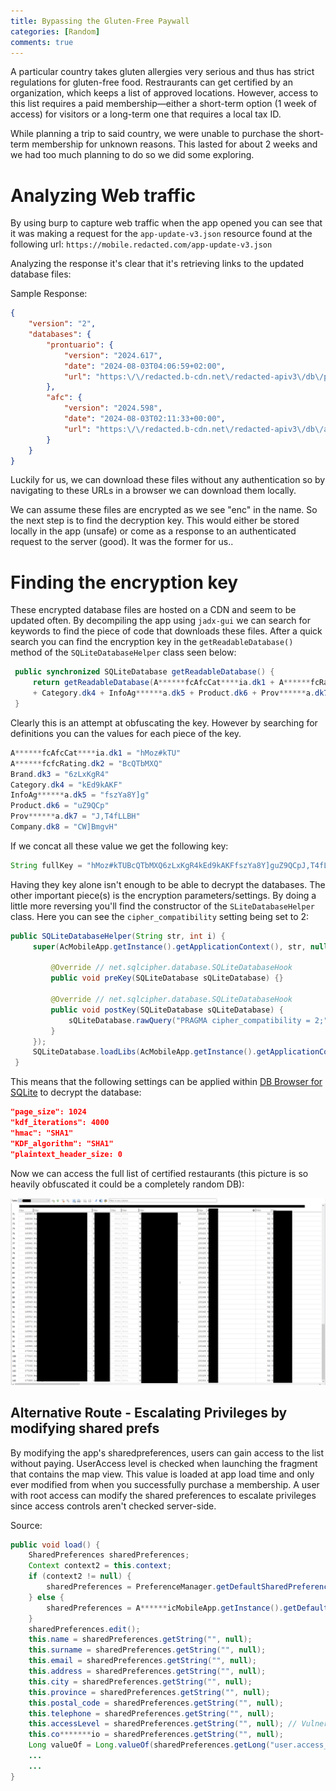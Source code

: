 ```yaml
---
title: Bypassing the Gluten-Free Paywall
categories: [Random]
comments: true
---
```


A particular country takes gluten allergies very serious and thus has strict regulations for gluten-free food. Restraurants can get certified by an organization, which keeps a list of approved locations. However, access to this list requires a paid membership—either a short-term option (1 week of access) for visitors or a long-term one that requires a local tax ID. 

While planning a trip to said country, we were unable to purchase the short-term membership for unknown reasons. This lasted for about 2 weeks and we had too much planning to do so we did some exploring.   

# Analyzing Web traffic
By using burp to capture web traffic when the app opened you can see that it was making a request for the `app-update-v3.json` resource found at the following url:
`https://mobile.redacted.com/app-update-v3.json`

Analyzing the response it's clear that it's retrieving links to the updated database files:

Sample Response:
```json
{
    "version": "2",
    "databases": {
        "prontuario": {
            "version": "2024.617",
            "date": "2024-08-03T04:06:59+02:00",
            "url": "https:\/\/redacted.b-cdn.net\/redacted-apiv3\/db\/pr******io.2024.617_enc.db"
        },
        "afc": {
            "version": "2024.598",
            "date": "2024-08-03T02:11:33+00:00",
            "url": "https:\/\/redacted.b-cdn.net\/redacted-apiv3\/db\/a******fc.2024.598_enc.db"
        }
    }
}
```
Luckily for us, we can download these files without any authentication so by navigating to these URLs in a browser we can download them locally. 

We can assume these files are encrypted as we see "enc" in the name. So the next step is to find the decryption key. This would either be stored locally in the app (unsafe) or come as a response to an authenticated request to the server (good). It was the former for us..


# Finding the encryption key
These encrypted database files are hosted on a CDN and seem to be updated often. By decompiling the app using `jadx-gui` we can search for keywords to find the piece of code that downloads these files. After a quick search you can find the encryption key in the `getReadableDatabase()` method of the `SQLiteDatabaseHelper` class seen below:

```java
 public synchronized SQLiteDatabase getReadableDatabase() {
     return getReadableDatabase(A******fcAfcCat****ia.dk1 + A******fcRating.dk2 + Brand.dk3 
     + Category.dk4 + InfoAg******a.dk5 + Product.dk6 + Prov******a.dk7 + Company.dk8);
 }
```

Clearly this is an attempt at obfuscating the key. However by searching for definitions you can the values for each piece of the key.


```java
A******fcAfcCat****ia.dk1 = "hMoz#kTU"
A******fcfcRating.dk2 = "BcQTbMXQ"
Brand.dk3 = "6zLxKgR4"
Category.dk4 = "kEd9kAKF"
InfoAg******a.dk5 = "fszYa8Y]g"
Product.dk6 = "uZ9QCp"
Prov******a.dk7 = "J,T4fLLBH"
Company.dk8 = "CW]BmgvH"
```

If we concat all these value we get the following key:

```java
String fullKey = "hMoz#kTUBcQTbMXQ6zLxKgR4kEd9kAKFfszYa8Y]guZ9QCpJ,T4fLLBHCW]BmgvH"
```

Having they key alone isn't enough to be able to decrypt the databases. The other important piece(s) is the encryption parameters/settings. By doing a little more reversing you'll find the constructor of the `SLiteDatabaseHelper` class. Here you can see the `cipher_compatibility` setting being set to 2:

```java
public SQLiteDatabaseHelper(String str, int i) {
     super(AcMobileApp.getInstance().getApplicationContext(), str, null, i, new SQLiteDatabaseHook() {

         @Override // net.sqlcipher.database.SQLiteDatabaseHook
         public void preKey(SQLiteDatabase sQLiteDatabase) {}

         @Override // net.sqlcipher.database.SQLiteDatabaseHook
         public void postKey(SQLiteDatabase sQLiteDatabase) {
             sQLiteDatabase.rawQuery("PRAGMA cipher_compatibility = 2;", (String[]) null).close();
         }
     });
     SQLiteDatabase.loadLibs(AcMobileApp.getInstance().getApplicationContext());
 }

```

This means that the following settings can be applied within [DB Browser for SQLite](https://sqlitebrowser.org/) to decrypt the database:

```json
"page_size": 1024
"kdf_iterations": 4000
"hmac": "SHA1"
"KDF_algorithm": "SHA1"
"plaintext_header_size: 0
```

Now we can access the full list of certified restaurants (this picture is so heavily obfuscated it could be a completely random DB):

![Image](../assets/img/gluten_free_db_decrypt.png)


## Alternative Route - Escalating Privileges by modifying shared prefs

By modifying the app's sharedpreferences, users can gain access to the list without paying. UserAccess level is checked when launching the fragment that contains the map view. This value is loaded at app load time and only ever modified from when you successfully purchase a membership. A user with root access can modify the shared preferences to escalate privileges since access controls aren't checked server-side.

Source:
```java
public void load() {
    SharedPreferences sharedPreferences;
    Context context2 = this.context;
    if (context2 != null) {
        sharedPreferences = PreferenceManager.getDefaultSharedPreferences(context2);
    } else {
        sharedPreferences = A******icMobileApp.getInstance().getDefaultSharedPreferences();
    }
    sharedPreferences.edit();
    this.name = sharedPreferences.getString("", null);
    this.surname = sharedPreferences.getString("", null);
    this.email = sharedPreferences.getString("", null);
    this.address = sharedPreferences.getString("", null);
    this.city = sharedPreferences.getString("", null);
    this.province = sharedPreferences.getString("", null);
    this.postal_code = sharedPreferences.getString("", null);
    this.telephone = sharedPreferences.getString("", null);
    this.accessLevel = sharedPreferences.getString("", null); // Vulnerable!!
    this.co*******io = sharedPreferences.getString("", null);
    Long valueOf = Long.valueOf(sharedPreferences.getLong("user.access_level_expiry", ;));
    ...
    ...
}
```
